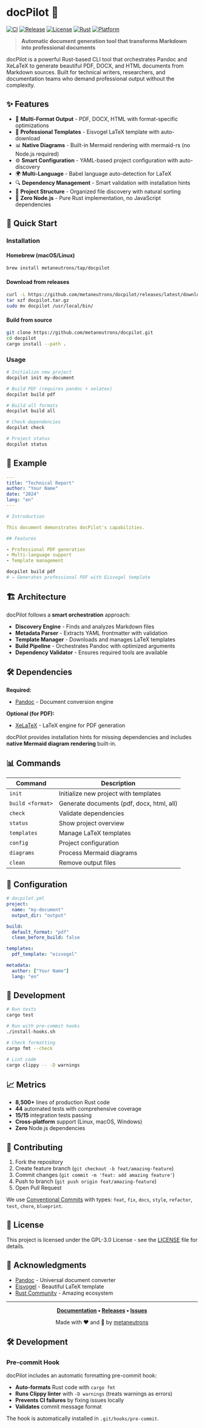 # docPilot 🚀

[![CI](https://github.com/metaneutrons/docpilot/workflows/CI/badge.svg)](https://github.com/metaneutrons/docpilot/actions)
[![Release](https://img.shields.io/github/v/release/metaneutrons/docpilot)](https://github.com/metaneutrons/docpilot/releases)
[![License](https://img.shields.io/badge/license-GPL--3.0-blue.svg)](LICENSE)
[![Rust](https://img.shields.io/badge/rust-1.70+-orange.svg)](https://www.rust-lang.org)
[![Platform](https://img.shields.io/badge/platform-Linux%20%7C%20macOS%20%7C%20Windows-lightgrey)](https://github.com/metaneutrons/docpilot/releases)

> **Automatic document generation tool that transforms Markdown into professional documents**

docPilot is a powerful Rust-based CLI tool that orchestrates Pandoc and XeLaTeX to generate beautiful PDF, DOCX, and HTML documents from Markdown sources. Built for technical writers, researchers, and documentation teams who demand professional output without the complexity.

## ✨ Features

- 🎯 **Multi-Format Output** - PDF, DOCX, HTML with format-specific optimizations
- 🎨 **Professional Templates** - Eisvogel LaTeX template with auto-download
- 📊 **Native Diagrams** - Built-in Mermaid rendering with mermaid-rs (no Node.js required)
- ⚙️ **Smart Configuration** - YAML-based project configuration with auto-discovery
- 🌍 **Multi-Language** - Babel language auto-detection for LaTeX
- 🔍 **Dependency Management** - Smart validation with installation hints
- 📁 **Project Structure** - Organized file discovery with natural sorting
- 🚀 **Zero Node.js** - Pure Rust implementation, no JavaScript dependencies

## 🚀 Quick Start

### Installation

#### Homebrew (macOS/Linux)
```bash
brew install metaneutrons/tap/docpilot
```

#### Download from releases
```bash
curl -L https://github.com/metaneutrons/docpilot/releases/latest/download/docpilot-linux-x86_64.tar.gz -o docpilot.tar.gz
tar xzf docpilot.tar.gz
sudo mv docpilot /usr/local/bin/
```

#### Build from source
```bash
git clone https://github.com/metaneutrons/docpilot.git
cd docpilot
cargo install --path .
```

### Usage

```bash
# Initialize new project
docpilot init my-document

# Build PDF (requires pandoc + xelatex)
docpilot build pdf

# Build all formats
docpilot build all

# Check dependencies
docpilot check

# Project status
docpilot status
```

## 📖 Example

```yaml
---
title: "Technical Report"
author: "Your Name"
date: "2024"
lang: "en"
---

# Introduction

This document demonstrates docPilot's capabilities.

## Features

- Professional PDF generation
- Multi-language support
- Template management
```

```bash
docpilot build pdf
# → Generates professional PDF with Eisvogel template
```

## 🏗️ Architecture

docPilot follows a **smart orchestration** approach:

- **Discovery Engine** - Finds and analyzes Markdown files
- **Metadata Parser** - Extracts YAML frontmatter with validation
- **Template Manager** - Downloads and manages LaTeX templates
- **Build Pipeline** - Orchestrates Pandoc with optimized arguments
- **Dependency Validator** - Ensures required tools are available

## 🛠️ Dependencies

**Required:**
- [Pandoc](https://pandoc.org/) - Document conversion engine

**Optional (for PDF):**
- [XeLaTeX](https://tug.org/xetex/) - LaTeX engine for PDF generation

docPilot provides installation hints for missing dependencies and includes **native Mermaid diagram rendering** built-in.

## 📊 Commands

| Command | Description |
|---------|-------------|
| `init` | Initialize new project with templates |
| `build <format>` | Generate documents (pdf, docx, html, all) |
| `check` | Validate dependencies |
| `status` | Show project overview |
| `templates` | Manage LaTeX templates |
| `config` | Project configuration |
| `diagrams` | Process Mermaid diagrams |
| `clean` | Remove output files |

## 🎯 Configuration

```yaml
# docpilot.yml
project:
  name: "my-document"
  output_dir: "output"

build:
  default_format: "pdf"
  clean_before_build: false

templates:
  pdf_template: "eisvogel"

metadata:
  author: ["Your Name"]
  lang: "en"
```

## 🧪 Development

```bash
# Run tests
cargo test

# Run with pre-commit hooks
./install-hooks.sh

# Check formatting
cargo fmt --check

# Lint code
cargo clippy -- -D warnings
```

## 📈 Metrics

- **8,500+** lines of production Rust code
- **44** automated tests with comprehensive coverage
- **15/15** integration tests passing
- **Cross-platform** support (Linux, macOS, Windows)
- **Zero** Node.js dependencies

## 🤝 Contributing

1. Fork the repository
2. Create feature branch (`git checkout -b feat/amazing-feature`)
3. Commit changes (`git commit -m 'feat: add amazing feature'`)
4. Push to branch (`git push origin feat/amazing-feature`)
5. Open Pull Request

We use [Conventional Commits](https://conventionalcommits.org/) with types: `feat`, `fix`, `docs`, `style`, `refactor`, `test`, `chore`, `blueprint`.

## 📄 License

This project is licensed under the GPL-3.0 License - see the [LICENSE](LICENSE) file for details.

## 🙏 Acknowledgments

- [Pandoc](https://pandoc.org/) - Universal document converter
- [Eisvogel](https://github.com/Wandmalfarbe/pandoc-latex-template) - Beautiful LaTeX template
- [Rust Community](https://www.rust-lang.org/community) - Amazing ecosystem

---

<div align="center">

**[Documentation](https://github.com/metaneutrons/docpilot/wiki) • [Releases](https://github.com/metaneutrons/docpilot/releases) • [Issues](https://github.com/metaneutrons/docpilot/issues)**

Made with ❤️ and 🦀 by [metaneutrons](https://github.com/metaneutrons)

</div>

## 🛠️ Development

### Pre-commit Hook
docPilot includes an automatic formatting pre-commit hook:
- **Auto-formats** Rust code with `cargo fmt`
- **Runs Clippy linter** with `-D warnings` (treats warnings as errors)
- **Prevents CI failures** by fixing issues locally
- **Validates** commit message format

The hook is automatically installed in `.git/hooks/pre-commit`.
